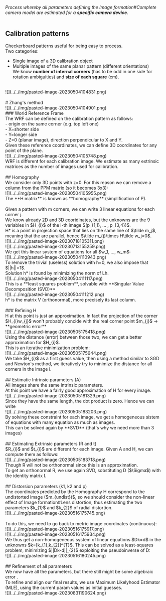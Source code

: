 _Process whereby all parameters defining the Image formation#Complete camera model are estimated for a **specific camera device**_.<br>
<br>
## Calibration patterns<br>
Checkerboard patterns useful for being easy to process.<br>
Two categories:<br>
- Single image of a 3D calibration object<br>
- Multiple images of the same planar pattern (different orientations)<br>
We know **number of internal corners** (has to be odd in one side for rotation ambiguities) and **size of each square** (cm).<br>
<br>
![](../../img/pasted-image-20230504104831.png)<br>
<br>
# Zhang's method<br>
![](../../img/pasted-image-20230504104901.png)<br>
### World Reference Frame<br>
The WRF can be defined on the calibration pattern as follows:<br>
- origin on the same corner (e.g. top left one)<br>
- X=shorter side<br>
- Y=longer side<br>
- Z=0 (planar image), direction perpendicular to X and Y.<br>
Given these reference coordinates, we can define 3D coordinates for any point of the plane.<br>
![](../../img/pasted-image-20230504105748.png)<br>
WRF is different for each calibration image. We estimate as many extrinsic matrices as the number of images used for calibration.<br>
<br>
## Homography<br>
We consider only 3D points with z=0. For this reason we can remove a column from the PPM matrix (so it becomes 3x3):<br>
![](../../img/pasted-image-20230504105955.png)<br>
The **H matrix** is known as **homography** (simplification of P).<br>
<br>
Given a pattern with m corners, we can write 3 linear equations for each corner j.<br>
We know already 2D and 3D cooridinates, but the unknowns are the 9 variables in $H_{i}$ of the i-th image $(p_{1,1}, ... , p_{3,4})$.<br>
H* is a point in projection space that lies on the same line of $\tilde m_j$, meaning that the are parallel, hence $\tilde m_{j}\times H\tilde w_j=0$. <br>
![](../../img/pasted-image-20230718105311.png)<br>
![](../../img/pasted-image-20230713155259.png)<br>
We get this linear system of equations for all $w_1, ..., w_m$:<br>
![](../../img/pasted-image-20230504110943.png)<br>
To remove the trivial (useless) solution with h=0, we also impose that $||h||=1$.<br>
Solution h* is found by minimizing the norm of Lh. <br>
![](../../img/pasted-image-20230504111117.png)<br>
This is a **least squares problem**, solvable with **Singular Value Decomposition (SVD)**<br>
![](../../img/pasted-image-20230504111212.png)<br>
h* is the matrix V (orthonormal), more precisely its last column.<br>
<br>
### Refining H <br>
H at this point is just an approximation. In fact the projection of the corner $H_{i}w_{j}$ won't probably concide with the real corner point $m_{j}$ -> **geometric error**<br>
![](../../img/pasted-image-20230505175418.png)<br>
Using the distance (error) between those two, we can get a better approximation for $H_{i}$.<br>
This is an iterative minimization problem:<br>
![](../../img/pasted-image-20230505175644.png)<br>
We take $H_{i}$ as a first guess value, then using a method similar to SGD and Newton's method, we iteratively try to minimize the distance for all corners in the image i.<br>
<br>
## Estimatic Intrinsic parameters (A)<br>
All images share the same intrinsic parameters.<br>
At this point we have a fairly good approximation of H for every image.<br>
![](../../img/pasted-image-20230505181329.png)<br>
Since they have the same length, the dot product is zero. Hence we can write<br>
![](../../img/pasted-image-20230505183203.png)<br>
By solving these constraint for each image, we get a homogeneous sistem of equations with many equation as much as images.<br>
This can be solved again by **SVD** (that's why we need more than 3 images)<br>
<br>
## Estimating Extrinsic parameters (R and t)<br>
$R_{i}$ and $t_{i}$ are different for each image. Given A and H, we can compute them as follows:<br>
![](../../img/pasted-image-20230505183718.png)<br>
Though R will not be orthonormal since this is an approximation.<br>
To get an orthonormal R, we use again SVD, sobstituting D ($\Sigma$) with the identity matrix I.<br>
<br>
## Distorsion parameters (k1, k2 and p)<br>
The coordinates predicted by the Homography H correspond to the undistorted image ($m_{undist})$, so we should consider the non-linear effect of Image formation#Lens distortion, thus estimating the two parameters $k_{1}$ and $k_{2}$ of radial distortion.<br>
![](../../img/pasted-image-20230516175745.png)<br>
<br>
To do this, we need to go back to metric image coordinates (continuous):<br>
![](../../img/pasted-image-20230516175917.png)<br>
![](../../img/pasted-image-20230516175934.png)<br>
We thus get a non-homogeneous system of linear equations $Dk=d$ in the unknowns $k=[k_{1},k_{2}]^{T}$. This can be solved as a least-squares problem, minimizing $||Dk-d||_{2}$ exploiting the pseudoinverse of D:<br>
![](../../img/pasted-image-20230516180245.png)<br>
<br>
## Refinement of all parameters<br>
We now have all the parameters, but there still might be some algebraic error .<br>
To refine and align our final results, we use Maximum Likelyhood Estimator (MLE), using the current param values as initial guesses.<br>
![](../../img/pasted-image-20230831190624.png)